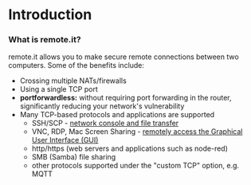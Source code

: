# Introduction

### What is remote.it?

remote.it allows you to make secure remote connections between two computers. Some of the benefits include:

* Crossing multiple NATs/firewalls
* Using a single TCP port
* **portforwardless:** without requiring port forwarding in the router, significantly reducing your network's vulnerability
* Many TCP-based protocols and applications are supported
  * SSH/SCP - [network console and file transfer](https://support.remote.it/hc/en-us/sections/360009162531-Remote-console-and-file-transfer)
  * VNC, RDP, Mac Screen Sharing - [remotely access the Graphical User Interface \(GUI\)](https://support.remote.it/hc/en-us/categories/360001173912-Applications)
  * http/https \(web servers and applications such as node-red\)
  * SMB \(Samba\) file sharing
  * other protocols supported under the "custom TCP" option, e.g. MQTT

